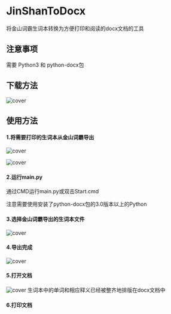 # JinShanToDocx
将金山词霸生词本转换为方便打印和阅读的docx文档的工具

## 注意事项
需要 Python3 和 python-docx包

## 下载方法
![cover](https://user-images.githubusercontent.com/98162384/150539582-35bcd5bb-e2b4-4265-906c-5334fcdc24bb.png)



## 使用方法

#### 1.将需要打印的生词本从金山词霸导出
![cover](https://user-images.githubusercontent.com/98162384/150536119-2cc0773d-1d9d-40ee-bcfe-45e16e33fcc8.png)

![cover](https://user-images.githubusercontent.com/98162384/150536260-efd874a2-205f-4c6c-baa5-f994c10a1b68.png)


#### 2.运行main.py
通过CMD运行main.py或双击Start.cmd

注意需要使用安装了python-docx包的3.0版本以上的Python

#### 3.选择金山词霸导出的生词本文件
![cover](https://user-images.githubusercontent.com/98162384/150533008-2176b2ba-7d8f-4310-a69e-e655f4684206.png)

#### 4.导出完成
![cover](https://user-images.githubusercontent.com/98162384/150533192-6a113de8-5b30-4945-a3f7-7f3a7f724df4.png)

#### 5.打开文档
![cover](https://user-images.githubusercontent.com/98162384/150533352-7cd2bc83-0f13-466f-bfc7-f994c26d42a1.png)
生词本中的单词和相应释义已经被整齐地排版在docx文档中

#### 6.打印文档
